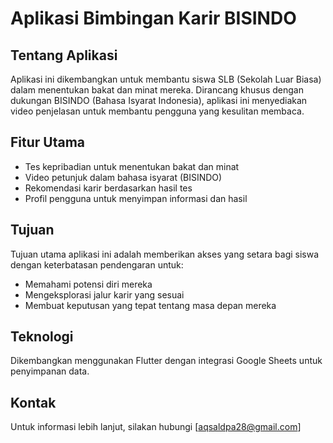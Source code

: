 # Aplikasi Bimbingan Karir BISINDO

## Tentang Aplikasi

Aplikasi ini dikembangkan untuk membantu siswa SLB (Sekolah Luar Biasa) dalam menentukan bakat dan minat mereka. Dirancang khusus dengan dukungan BISINDO (Bahasa Isyarat Indonesia), aplikasi ini menyediakan video penjelasan untuk membantu pengguna yang kesulitan membaca.

## Fitur Utama

- Tes kepribadian untuk menentukan bakat dan minat
- Video petunjuk dalam bahasa isyarat (BISINDO)
- Rekomendasi karir berdasarkan hasil tes
- Profil pengguna untuk menyimpan informasi dan hasil

## Tujuan

Tujuan utama aplikasi ini adalah memberikan akses yang setara bagi siswa dengan keterbatasan pendengaran untuk:

- Memahami potensi diri mereka
- Mengeksplorasi jalur karir yang sesuai
- Membuat keputusan yang tepat tentang masa depan mereka

## Teknologi

Dikembangkan menggunakan Flutter dengan integrasi Google Sheets untuk penyimpanan data.

## Kontak

Untuk informasi lebih lanjut, silakan hubungi [aqsaldpa28@gmail.com]
